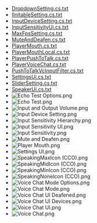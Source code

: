 - [DropdownSetting.cs.txt](DropdownSetting.cs.txt)
- [IInitableSetting.cs.txt](IInitableSetting.cs.txt)
- [InputDeviceSetting.cs.txt](InputDeviceSetting.cs.txt)
- [InputSensitivityUi.cs.txt](InputSensitivityUi.cs.txt)
- [MaxFpsSetting.cs.txt](MaxFpsSetting.cs.txt)
- [MuteAndDeafen.cs.txt](MuteAndDeafen.cs.txt)
- [PlayerMouth.cs.txt](PlayerMouth.cs.txt)
- [PlayerMouthLocal.cs.txt](PlayerMouthLocal.cs.txt)
- [PlayerPushToTalk.cs.txt](PlayerPushToTalk.cs.txt)
- [PlayerVoiceChat.cs.txt](PlayerVoiceChat.cs.txt)
- [PushToTalkVcInputFilter.cs.txt](PushToTalkVcInputFilter.cs.txt)
- [SettingsUi.cs.txt](SettingsUi.cs.txt)
- [SliderSetting.cs.txt](SliderSetting.cs.txt)
- [SpeakerUi.cs.txt](SpeakerUi.cs.txt)
- ![Echo Test Options.png](<Echo Test Options.png>)
- ![Echo Test.png](<Echo Test.png>)
- ![Input and Output Volume.png](<Input and Output Volume.png>)
- ![Input Device Setting.png](<Input Device Setting.png>)
- ![Input Sensitivity Hierarchy.png](<Input Sensitivity Hierarchy.png>)
- ![Input Sensitivity UI.png](<Input Sensitivity UI.png>)
- ![Input Sensitivity.png](<Input Sensitivity.png>)
- ![Mute and Deafen.png](<Mute and Deafen.png>)
- ![Player Mouth.png](<Player Mouth.png>)
- ![Settings UI.png](<Settings UI.png>)
- ![SpeakingMaxIcon (CCO).png](<SpeakingMaxIcon (CCO).png>)
- ![SpeakingMidIcon (CCO).png](<SpeakingMidIcon (CCO).png>)
- ![SpeakingMinIcon (CCO).png](<SpeakingMinIcon (CCO).png>)
- ![SpeakingNoneIcon (CCO).png](<SpeakingNoneIcon (CCO).png>)
- ![Voice Chat Mode Options.png](<Voice Chat Mode Options.png>)
- ![Voice Chat Mode.png](<Voice Chat Mode.png>)
- ![Voice Chat UI Deafened.png](<Voice Chat UI Deafened.png>)
- ![Voice Chat UI Devices.png](<Voice Chat UI Devices.png>)
- ![Voice Chat UI.png](<Voice Chat UI.png>)
- ![Voice Chat.png](<Voice Chat.png>)
